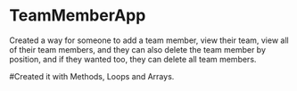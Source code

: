 # TeamMemberApp

Created a way for someone to add a team member, view their team, view all of their team members, and they can also delete the team member by position, and if they wanted too, they can delete all team members.

#Created it with Methods, Loops and Arrays.

